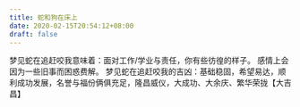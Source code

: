 ```yaml
---
title: 蛇和狗在床上
date: 2020-02-15T20:54:12+08:00
draft: false
---
```


梦见蛇在追赶咬我意味着：面对工作/学业与责任，你有些彷徨的样子。
感情上会因为一些旧事而困惑费解。
梦见蛇在追赶咬我的吉凶：基础稳固，希望易达，顺利成功发展，名誉与福份俩俱充足，隆昌威仪，大成功、大余庆、繁华荣拢【大吉昌】
